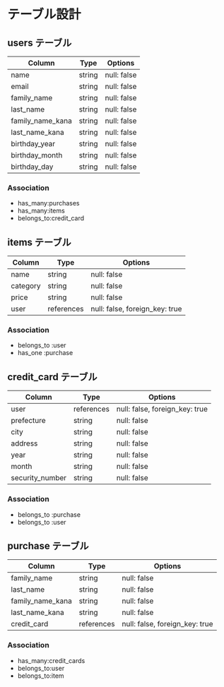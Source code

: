 # テーブル設計

## users テーブル

| Column           | Type   | Options     |
| ---------------- | ------ | ----------- |
| name             | string | null: false |
| email            | string | null: false |
| family_name      | string | null: false |
| last_name        | string | null: false |
| family_name_kana | string | null: false |
| last_name_kana   | string | null: false |
| birthday_year    | string | null: false |
| birthday_month   | string | null: false |
| birthday_day     | string | null: false |

### Association

- has_many:purchases
- has_many:items
- belongs_to:credit_card

## items テーブル

| Column   | Type       | Options                        |
| -------- | ---------- | ------------------------------ |
| name     | string     | null: false                    |
| category | string     | null: false                    |
| price    | string     | null: false                    |
| user     | references | null: false, foreign_key: true |

### Association

- belongs_to :user
- has_one :purchase

## credit_card テーブル

| Column          | Type       | Options                        |
| --------------- | ---------- | ------------------------------ |
| user            | references | null: false, foreign_key: true |
| prefecture      | string     | null: false                    |
| city            | string     | null: false                    |
| address         | string     | null: false                    |
| year            | string     | null: false                    |
| month           | string     | null: false                    |
| security_number | string     | null: false                    |

### Association

- belongs_to :purchase
- belongs_to :user

## purchase テーブル

| Column           | Type       | Options                        |
| ---------------- | ---------- | ------------------------------ |
| family_name      | string     | null: false                    |
| last_name        | string     | null: false                    |
| family_name_kana | string     | null: false                    |
| last_name_kana   | string     | null: false                    |
| credit_card      | references | null: false, foreign_key: true |
### Association

- has_many:credit_cards
- belongs_to:user
- belongs_to:item